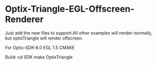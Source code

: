 # Optix-Triangle-EGL-Offscreen-Renderer
Just add the new files to support.All other examples will render normally, but optixTriangle will render offscreen.

For Optix-SDK-8.0
    EGL 1.5
    CMAKE

Build:
cd SDK
make OptixTriangle
